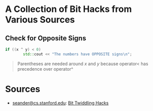 # A Collection of Bit Hacks from Various Sources

## Check for Opposite Signs

```C++
if ((x ^ y) < 0)
        std::cout << "The numbers have OPPOSITE signs\n";
```
> Parentheses are needed around _x_ and _y_ because operator< has precedence over operator^

# Sources
- seander@cs.stanford.edu: [Bit Twiddling Hacks](https://graphics.stanford.edu/~seander/bithacks.html)
